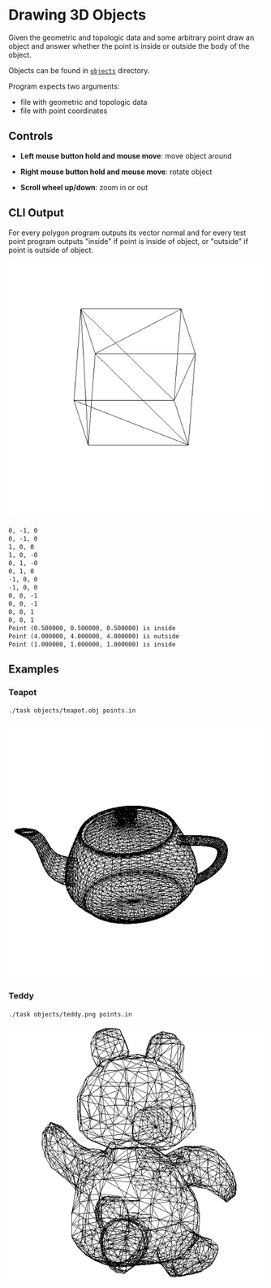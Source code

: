 # Drawing 3D Objects

Given the geometric and topologic data and some arbitrary
point draw an object and answer whether the point is inside or outside the body of the object.

Objects can be found in [`objects`](https://github.com/hermanzdosilovic/irg/tree/master/lab4/objects) directory.

Program expects two arguments:

* file with geometric and topologic data
* file with point coordinates

## Controls

* __Left mouse button hold and mouse move__: move object around

* __Right mouse button hold and mouse move__: rotate object

* __Scroll wheel up/down__: zoom in or out
 
## CLI Output

For every polygon program outputs its vector normal and for every test point program outputs "inside" if point is inside of object, or "outside" if point is outside of object.

![image](https://raw.githubusercontent.com/hermanzdosilovic/irg/master/lab4/kocka.png)

```
0, -1, 0
0, -1, 0
1, 0, 0
1, 0, -0
0, 1, -0
0, 1, 0
-1, 0, 0
-1, 0, 0
0, 0, -1
0, 0, -1
0, 0, 1
0, 0, 1
Point (0.500000, 0.500000, 0.500000) is inside
Point (4.000000, 4.000000, 4.000000) is outside
Point (1.000000, 1.000000, 1.000000) is inside
```

## Examples

### Teapot

`./task objects/teapot.obj points.in`

![image](https://raw.githubusercontent.com/hermanzdosilovic/irg/master/lab4/teapot.png)

### Teddy

`./task objects/teddy.png points.in`

![image](https://raw.githubusercontent.com/hermanzdosilovic/irg/master/lab4/teddy.png)
